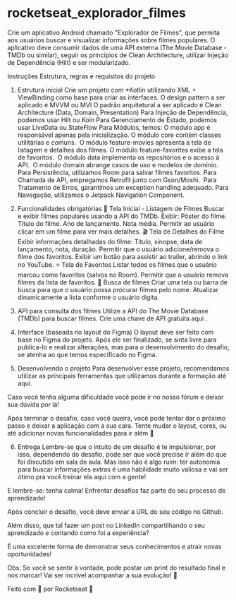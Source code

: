 # rocketseat_explorador_filmes

Crie um aplicativo Android chamado "Explorador de Filmes", que permita aos usuários buscar e visualizar informações sobre filmes populares. O aplicativo deve consumir dados de uma API externa (The Movie Database - TMDb ou similar), seguir os princípios de Clean Architecture, utilizar Injeção de Dependência (Hilt) e ser modularizado.

Instruções
Estrutura, regras e requisitos do projeto

1. Estrutura inicial
Crie um projeto com *Kotlin utilizando XML + ViewBinding como base para criar as interfaces.
O design pattern a ser aplicado é MVVM ou MVI
O padrão arquitetural a ser aplicado é Clean Architecture (Data, Domain, Presentation)
Para Injeção de Dependência, podemos usar Hilt ou Koin
Para Gerenciamento de Estado, podemos usar LiveData ou StateFlow
Para Módulos, temos:
O módulo ⁠app é responsável apenas pela inicialização.
O módulo ⁠core contém classes utilitárias e comuns. 
O módulo ⁠feature-movies apresenta a tela de listagem e detalhes dos filmes.
O módulo ⁠feature-favorites exibe a tela de favoritos. 
O módulo ⁠data implementa os repositórios e o acesso à API. 
O módulo ⁠domain abrange casos de uso e modelos de domínio. 
Para Persistência, utilizamos Room para salvar filmes favoritos.
Para Chamada de API, empregamos Retrofit junto com Gson/Moshi. 
Para Tratamento de Erros, garantimos um exception handling adequado.
Para Navegação, utilizamos o Jetpack Navigation Component.
2. Funcionalidades obrigatórias
📱 Tela Inicial - Listagem de Filmes
Buscar e exibir filmes populares usando a API do TMDb.
Exibir:
Pôster do filme.
Título do filme.
Ano de lançamento.
Nota média.
Permitir ao usuário clicar em um filme para ver mais detalhes.
🎬 Tela de Detalhes do Filme
Exibir informações detalhadas do filme:
Título, sinopse, data de lançamento, nota, duração.
Permitir que o usuário adicione/remova o filme dos favoritos.
Exibir um botão para assistir ao trailer, abrindo o link no YouTube.
⭐ Tela de Favoritos
Listar todos os filmes que o usuário marcou como favoritos (salvos no Room).
Permitir que o usuário remova filmes da lista de favoritos.
🔎 Busca de filmes
Criar uma tela ou barra de busca para que o usuário possa procurar filmes pelo nome.
Atualizar dinamicamente a lista conforme o usuário digita.
3. API para consulta dos filmes
Utilize a API do The Movie Database (TMDb) para buscar filmes. Crie uma chave de API gratuita 
aqui
.

4. Interface (baseada no layout do Figma)
O layout deve ser feito com base no Figma do projeto. Após ele ser finalizado, se sinta livre para publica-lo e realizar alterações, mas para o desenvolvimento do desafio, se atenha ao que temos especificado no Figma.

5. Desenvolvendo o projeto
Para desenvolver esse projeto, recomendamos utilizar as principais ferramentas que utilizamos durante a formação até aqui.

Caso você tenha alguma dificuldade você pode ir no nosso 
fórum
 e deixar sua dúvida por lá!

Após terminar o desafio, caso você queira, você pode tentar dar o próximo passo e deixar a aplicação com a sua cara. Tente mudar o layout, cores, ou até adicionar novas funcionalidades para ir além 🚀

6. Entrega
Lembre-se que o intuito de um desafio é te impulsionar, por isso, dependendo do desafio, pode ser que você precise ir além do que foi discutido em sala de aula. Mas isso não é algo ruim: ter autonomia para buscar informações extras é uma habilidade muito valiosa e vai ser ótimo pra você treinar ela aqui com a gente!

E lembre-se: tenha calma! Enfrentar desafios faz parte do seu processo de aprendizado!

Após concluir o desafio, você deve enviar a URL do seu código no Github.

Além disso, que tal fazer um post no LinkedIn compartilhando o seu aprendizado e contando como foi a experiência?

É uma excelente forma de demonstrar seus conhecimentos e atrair novas oportunidades!

Obs: Se você se sentir à vontade, pode postar um print do resultado final e nos marcar! Vai ser incrível acompanhar a sua evolução! 💜

Feito com 💜 por Rocketseat 👋
